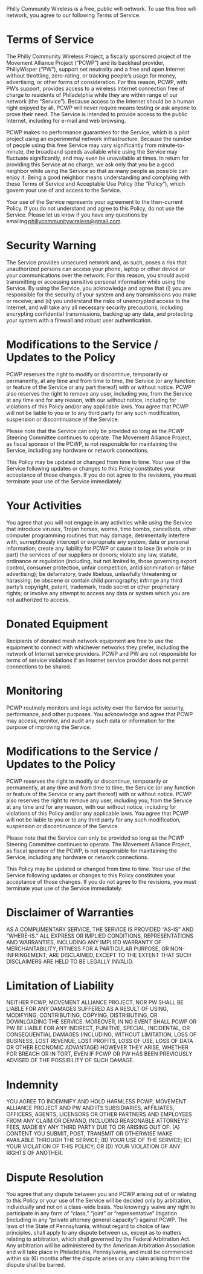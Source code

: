 Philly Community Wireless is a free, public wifi network. To use this free wifi network, you agree to  our following Terms of Service.

# Terms of Service

The Philly Community Wireless Project, a fiscally sponsored project of the Movement Alliance Project (“PCWP”) and its backhaul provider, PhillyWisper (“PW”), support net neutrality and a free and open Internet without throttling, zero-rating, or tracking people’s usage for money, advertising, or other forms of consideration. For this reason, PCWP, with PW’s support, provides access to a wireless Internet connection free of charge to residents of Philadelphia while they are within range of our network (the “Service”). Because access to the Internet should be a human right enjoyed by all, PCWP will never require means testing or ask anyone to prove their need. The Service is intended to provide access to the public Internet, including for e-mail and web browsing. 

PCWP makes no performance guarantees for the Service, which is a pilot project using an experimental network infrastructure. Because the number of people using this free Service may vary significantly from minute-to-minute, the broadband speeds available while using the Service may fluctuate significantly, and may even be unavailable at times. In return for providing this Service at no charge, we ask only that you be a good neighbor while using the Service so that as many people as possible can enjoy it. Being a good neighbor means understanding and complying with these Terms of Service and Acceptable Use Policy (the “Policy”), which govern your use of and access to the Service.  

Your use of the Service represents your agreement to the then-current Policy. If you do not understand and agree to this Policy, do not use the Service. Please let us know if you have any questions by emailing phillycommunitywireless@gmail.com. 

# Security Warning 

The Service provides unsecured network and, as such, poses a risk that unauthorized persons can access your phone, laptop or other device or your communications over the network. For this reason, you should avoid transmitting or accessing sensitive personal information while using the Service. By using the Service, you acknowledge and agree that (i) you are responsible for the security of your system and any transmissions you make or receive; and (ii) you understand the risks of unencrypted access to the Internet, and will take any all necessary security precautions, including encrypting confidential transmissions, backing up any data, and protecting your system with a firewall and robust user authentication. 

# Modifications to the Service / Updates to the Policy 

PCWP reserves the right to modify or discontinue, temporarily or permanently, at any time and from time to time, the Service (or any function or feature of the Service or any part thereof) with or without notice. PCWP also reserves the right to remove any user, including you, from the Service at any time and for any reason, with our without notice, including for violations of this Policy and/or any applicable laws. You agree that PCWP will not be liable to you or to any third party for any such modification, suspension or discontinuance of the Service. 

Please note that the Service can only be provided so long as the PCWP Steering Committee continues to operate. The Movement Alliance Project, as fiscal sponsor of the PCWP, is not responsible for maintaining the Service, including any hardware or network connections. 

This Policy may be updated or changed from time to time. Your use of the Service following updates or changes to this Policy constitutes your acceptance of those changes. If you do not agree to the revisions, you must terminate your use of the Service immediately. 

# Your Activities 

You agree that you will not engage in any activities while using the Service that introduce viruses, Trojan horses, worms, time bombs, cancelbots, other computer programming routines that may damage, detrimentally interfere with, surreptitiously intercept or expropriate any system, data or personal information; create any liability for PCWP or cause it to lose (in whole or in part) the services of our suppliers or donors; violate any law, statute, ordinance or regulation (including, but not limited to, those governing export control, consumer protection, unfair competition, antidiscrimination or false advertising); be defamatory, trade libelous, unlawfully threatening or harassing; be obscene or contain child pornography; infringe any third party’s copyright, patent, trademark, trade secret or other proprietary rights; or involve any attempt to access any data or system which you are not authorized to access. 

# Donated Equipment 

Recipients of donated mesh network equipment are free to use the equipment to connect with whichever networks they prefer, including the network of Internet service providers. PCWP and PW are not responsible for terms of service violations if an Internet service provider does not permit connections to be shared. 

# Monitoring 

PCWP routinely monitors and logs activity over the Service for security, performance, and other purposes. You acknowledge and agree that PCWP may access, monitor, and audit any such data or information for the purpose of improving the Service. 

# Modifications to the Service / Updates to the Policy 

PCWP reserves the right to modify or discontinue, temporarily or permanently, at any time and from time to time, the Service (or any function or feature of the Service or any part thereof) with or without notice. PCWP also reserves the right to remove any user, including you, from the Service at any time and for any reason, with our without notice, including for violations of this Policy and/or any applicable laws. You agree that PCWP will not be liable to you or to any third party for any such modification, suspension or discontinuance of the Service. 

Please note that the Service can only be provided so long as the PCWP Steering Committee continues to operate. The Movement Alliance Project, as fiscal sponsor of the PCWP, is not responsible for maintaining the Service, including any hardware or network connections. 

This Policy may be updated or changed from time to time. Your use of the Service following updates or changes to this Policy constitutes your acceptance of those changes. If you do not agree to the revisions, you must terminate your use of the Service immediately. 

# Disclaimer of Warranties 

AS A COMPLIMENTARY SERVICE, THE SERVICE IS PROVIDED “AS-IS” AND “WHERE-IS.” ALL EXPRESS OR IMPLIED CONDITIONS, REPRESENTATIONS AND WARRANTIES, INCLUDING ANY IMPLIED WARRANTY OF MERCHANTABILITY, FITNESS FOR A PARTICULAR PURPOSE, OR NON-INFRINGEMENT, ARE DISCLAIMED, EXCEPT TO THE EXTENT THAT SUCH DISCLAIMERS ARE HELD TO BE LEGALLY INVALID. 

# Limitation of Liability 

NEITHER PCWP, MOVEMENT ALLIANCE PROJECT, NOR PW SHALL BE LIABLE FOR ANY DAMAGES SUFFERED AS A RESULT OF USING, MODIFYING, CONTRIBUTING, COPYING, DISTRIBUTING, OR DOWNLOADING THE SERVICE. MOREOVER, IN NO EVENT SHALL PCWP OR PW BE LIABLE FOR ANY INDIRECT, PUNITIVE, SPECIAL, INCIDENTAL, OR CONSEQUENTIAL DAMAGES (INCLUDING, WITHOUT LIMITATION, LOSS OF BUSINESS, LOST REVENUE, LOST PROFITS, LOSS OF USE, LOSS OF DATA OR OTHER ECONOMIC ADVANTAGE) HOWEVER THEY ARISE, WHETHER FOR BREACH OR IN TORT, EVEN IF PCWP OR PW HAS BEEN PREVIOUSLY ADVISED OF THE POSSIBILITY OF SUCH DAMAGE. 

# Indemnity 

YOU AGREE TO INDEMNIFY AND HOLD HARMLESS PCWP, MOVEMENT ALLIANCE PROJECT AND PW AND ITS SUBSIDIARIES, AFFILIATES, OFFICERS, AGENTS, LICENSORS OR OTHER PARTNERS AND EMPLOYEES FROM ANY CLAIM OR DEMAND, INCLUDING REASONABLE ATTORNEYS’ FEES, MADE BY ANY THIRD PARTY DUE TO OR ARISING OUT OF: (A) CONTENT YOU SUBMIT, POST, TRANSMIT OR OTHERWISE MAKE AVAILABLE THROUGH THE SERVICE; (B) YOUR USE OF THE SERVICE; (C) YOUR VIOLATION OF THIS POLICY; OR (D) YOUR VIOLATION OF ANY RIGHTS OF ANOTHER. 

# Dispute Resolution 

You agree that any dispute between you and PCWP arising out of or relating to this Policy or your use of the Service will be decided only by arbitration, individually and not on a class-wide basis. You knowingly waive any right to participate in any form of “class,” “joint” or “representative” litigation (including in any “private attorney general capacity”) against PCWP. The laws of the State of Pennsylvania, without regard to choice of law principles, shall apply to any dispute between us, except as to matters relating to arbitration, which shall governed by the Federal Arbitration Act. Any arbitration will be administered by the American Arbitration Association and will take place in Philadelphia, Pennsylvania, and must be commenced within six (6) months after the dispute arises or any claim arising from the dispute shall be barred.
